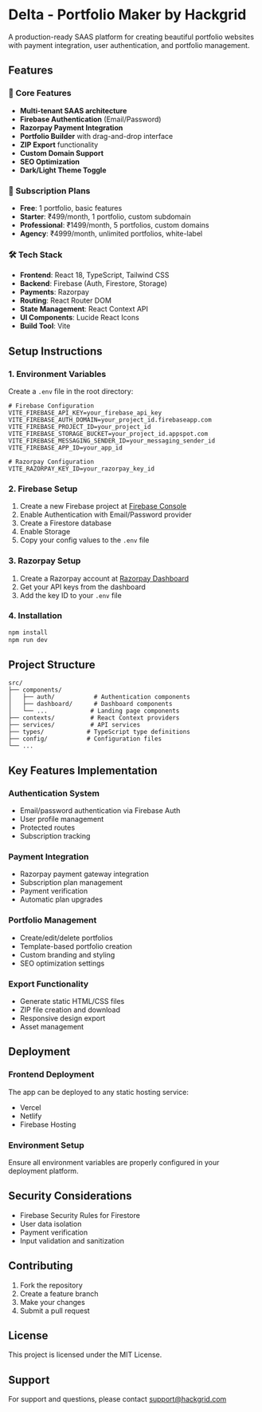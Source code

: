 # Delta - Portfolio Maker by Hackgrid

A production-ready SAAS platform for creating beautiful portfolio websites with payment integration, user authentication, and portfolio management.

## Features

### 🚀 Core Features
- **Multi-tenant SAAS architecture**
- **Firebase Authentication** (Email/Password)
- **Razorpay Payment Integration**
- **Portfolio Builder** with drag-and-drop interface
- **ZIP Export** functionality
- **Custom Domain Support**
- **SEO Optimization**
- **Dark/Light Theme Toggle**

### 💼 Subscription Plans
- **Free**: 1 portfolio, basic features
- **Starter**: ₹499/month, 1 portfolio, custom subdomain
- **Professional**: ₹1499/month, 5 portfolios, custom domains
- **Agency**: ₹4999/month, unlimited portfolios, white-label

### 🛠 Tech Stack
- **Frontend**: React 18, TypeScript, Tailwind CSS
- **Backend**: Firebase (Auth, Firestore, Storage)
- **Payments**: Razorpay
- **Routing**: React Router DOM
- **State Management**: React Context API
- **UI Components**: Lucide React Icons
- **Build Tool**: Vite

## Setup Instructions

### 1. Environment Variables
Create a `.env` file in the root directory:

```env
# Firebase Configuration
VITE_FIREBASE_API_KEY=your_firebase_api_key
VITE_FIREBASE_AUTH_DOMAIN=your_project_id.firebaseapp.com
VITE_FIREBASE_PROJECT_ID=your_project_id
VITE_FIREBASE_STORAGE_BUCKET=your_project_id.appspot.com
VITE_FIREBASE_MESSAGING_SENDER_ID=your_messaging_sender_id
VITE_FIREBASE_APP_ID=your_app_id

# Razorpay Configuration
VITE_RAZORPAY_KEY_ID=your_razorpay_key_id
```

### 2. Firebase Setup
1. Create a new Firebase project at [Firebase Console](https://console.firebase.google.com)
2. Enable Authentication with Email/Password provider
3. Create a Firestore database
4. Enable Storage
5. Copy your config values to the `.env` file

### 3. Razorpay Setup
1. Create a Razorpay account at [Razorpay Dashboard](https://dashboard.razorpay.com)
2. Get your API keys from the dashboard
3. Add the key ID to your `.env` file

### 4. Installation
```bash
npm install
npm run dev
```

## Project Structure

```
src/
├── components/
│   ├── auth/           # Authentication components
│   ├── dashboard/      # Dashboard components
│   └── ...            # Landing page components
├── contexts/          # React Context providers
├── services/          # API services
├── types/            # TypeScript type definitions
├── config/           # Configuration files
└── ...
```

## Key Features Implementation

### Authentication System
- Email/password authentication via Firebase Auth
- User profile management
- Protected routes
- Subscription tracking

### Payment Integration
- Razorpay payment gateway integration
- Subscription plan management
- Payment verification
- Automatic plan upgrades

### Portfolio Management
- Create/edit/delete portfolios
- Template-based portfolio creation
- Custom branding and styling
- SEO optimization settings

### Export Functionality
- Generate static HTML/CSS files
- ZIP file creation and download
- Responsive design export
- Asset management

## Deployment

### Frontend Deployment
The app can be deployed to any static hosting service:
- Vercel
- Netlify
- Firebase Hosting

### Environment Setup
Ensure all environment variables are properly configured in your deployment platform.

## Security Considerations

- Firebase Security Rules for Firestore
- User data isolation
- Payment verification
- Input validation and sanitization

## Contributing

1. Fork the repository
2. Create a feature branch
3. Make your changes
4. Submit a pull request

## License

This project is licensed under the MIT License.

## Support

For support and questions, please contact [support@hackgrid.com](mailto:support@hackgrid.com)